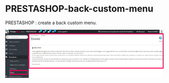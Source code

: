 # PRESTASHOP-back-custom-menu
PRESTASHOP : create a back custom menu.

![PrestaShop 1.5 / 1.6 : Back-end custom menu](https://github.com/eewee/PRESTASHOP-back-custom-menu/blob/master/01-BO-prestashop.jpg)
